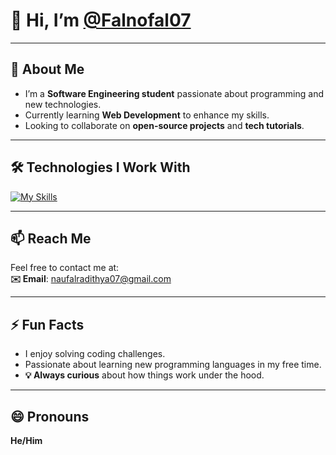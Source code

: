 # 👋 Hi, I’m [@Falnofal07](https://github.com/Falnofal07)

---

## 🚀 About Me  
- I’m a **Software Engineering student** passionate about programming and new technologies.  
- Currently learning **Web Development** to enhance my skills.  
- Looking to collaborate on **open-source projects** and **tech tutorials**.

---

## 🛠️ Technologies I Work With  

[![My Skills](https://skillicons.dev/icons?i=js,html,css,php)](https://skillicons.dev)

---

## 📫 Reach Me  
Feel free to contact me at:  
**✉️ Email**: [naufalradithya07@gmail.com](mailto:naufalradithya07@gmail.com)

---

## ⚡ Fun Facts  
- I enjoy solving coding challenges.  
- Passionate about learning new programming languages in my free time.  
- **💡 Always curious** about how things work under the hood.

---

## 😄 Pronouns  
**He/Him**

